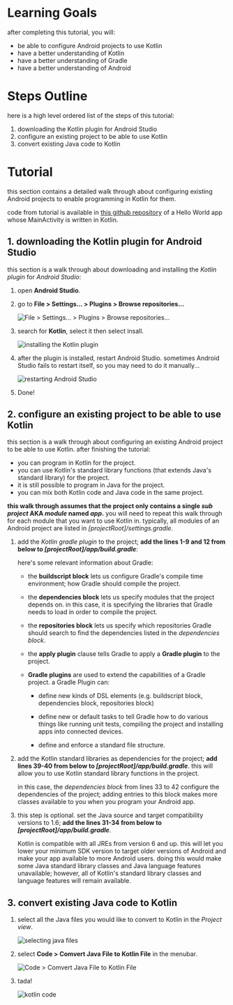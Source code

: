 # Learning Goals

after completing this tutorial, you will:

* be able to configure Android projects to use Kotlin
* have a better understanding of Kotlin
* have a better understanding of Gradle
* have a better understanding of Android

# Steps Outline

here is a high level ordered list of the steps of this tutorial:

1. downloading the Kotlin plugin for Android Studio
2. configure an existing project to be able to use Kotlin
3. convert existing Java code to Kotlin

# Tutorial

this section contains a detailed walk through about configuring existing Android projects to enable programming in Kotlin for them.

code from tutorial is available in [this github repository](https://github.com/ericytsang/tutorial.add-kotlin-to-android) of a Hello World app whose MainActivity is written in Kotlin.

## 1. downloading the Kotlin plugin for Android Studio

this section is a walk through about downloading and installing the *Kotlin plugin* for *Android Studio*:

1. open **Android Studio**.
2. go to **File > Settings... > Plugins > Browse repositories...**

    ![File > Settings... > Plugins > Browse repositories...](http://i.imgur.com/YgP8Bo9.png)

3. search for **Kotlin**, select it then select insall.

    ![installing the Kotlin plugin](http://i.imgur.com/VfPY1ro.png)

4. after the plugin is installed, restart Android Studio. sometimes Android Studio fails to restart itself, so you may need to do it manually...

    ![restarting Android Studio](http://i.imgur.com/SF8kfII.png)

5. Done!

## 2. configure an existing project to be able to use Kotlin

this section is a walk through about configuring an existing Android project to be able to use Kotlin. after finishing the tutorial:

* you can program in Kotlin for the project.
* you can use Kotlin's standard library functions (that extends Java's standard library) for the project.
* it is still possible to program in Java for the project.
* you can mix both Kotlin code and Java code in the same project.

**this walk through assumes that the project only contains a single *sub project* AKA *module* named *app*.** you will need to repeat this walk through for each module that you want to use Kotlin in. typically, all modules of an Android project are listed in *[projectRoot]/settings.gradle*.

1. add the *Kotlin gradle plugin* to the project; **add the lines 1-9 and 12 from below to *[projectRoot]/app/build.gradle***:

    <script src="https://gist.github.com/ericytsang/6a1264a58cf1a6743ba692b9e5046c78.js"></script>

    here's some relevant information about Gradle:

    * the **buildscript block** lets us configure Gradle's compile time environment; how Gradle should compile the project.

    * the **dependencies block** lets us specify modules that the project depends on. in this case, it is specifying the libraries that Gradle needs to load in order to compile the project.

    * the **repositories block** lets us specify which repositories Gradle should search to find the dependencies listed in the *dependencies block*.

    * the **apply plugin** clause tells Gradle to apply a **Gradle plugin** to the project.

    * **Gradle plugins** are used to extend the capabilities of a Gradle project. a Gradle Plugin can:

        * define new kinds of DSL elements (e.g. buildscript block, dependencies block, repositories block)

        * define new or default tasks to tell Gradle how to do various things like running unit tests, compiling the project and installing apps into connected devices.

        * define and enforce a standard file structure.

2. add the Kotlin standard libraries as dependencies for the project; **add lines 39-40 from below to *[projectRoot]/app/build.gradle***. this will allow you to use Kotlin standard library functions in the project.

    <script src="https://gist.github.com/ericytsang/4fbc6312a6abb6efce3cfc308cee2e04.js"></script>

    in this case, the *dependencies block* from lines 33 to 42 configure the dependencies of the project; adding entries to this block makes more classes available to you when you program your Android app.

3. this step is optional. set the Java source and target compatibility versions to 1.6; **add the lines 31-34 from below to *[projectRoot]/app/build.gradle***.

    <script src="https://gist.github.com/ericytsang/8ce321b253e52d133fba6522a3e5fa23.js"></script>

    Kotlin is compatible with all JREs from version 6 and up. this will let you lower your minimum SDK version to target older versions of Android and make your app available to more Android users. doing this would make some Java standard library classes and Java language features unavailable; however, all of Kotlin's standard library classes and language features will remain available.

## 3. convert existing Java code to Kotlin

1. select all the Java files you would like to convert to Kotlin in the *Project view*.

    ![selecting java files](http://i.imgur.com/rfERSpa.png)

2. select **Code > Comvert Java File to Kotlin File** in the menubar.

    ![Code > Comvert Java File to Kotlin File](http://i.imgur.com/KdyVMzI.png)

3. tada!

    ![kotlin code](http://i.imgur.com/f2s6Mzo.png)
